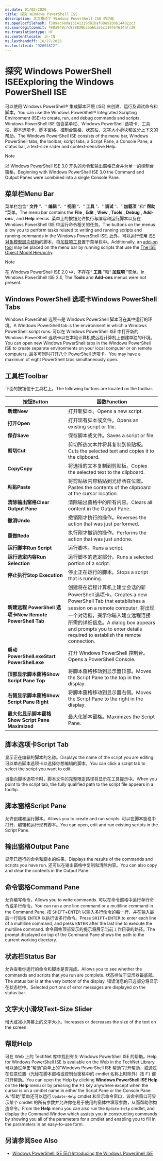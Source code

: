 ```yaml
---
ms.date: 01/02/2020
title: 探究 Windows PowerShell ISE
description: 本文概述了 Windows PowerShell ISE 的功能
ms.openlocfilehash: f389ac60da13141329d81baf08e9100b144022c3
ms.sourcegitcommit: 488a940c7c828820b36a6ba56c119f64614afc29
ms.translationtype: HT
ms.contentlocale: zh-CN
ms.lasthandoff: 10/27/2020
ms.locfileid: "92663822"
---
```

# <a name="exploring-the-windows-powershell-ise"></a><span data-ttu-id="4b586-103">探究 Windows PowerShell ISE</span><span class="sxs-lookup"><span data-stu-id="4b586-103">Exploring the Windows PowerShell ISE</span></span>

<span data-ttu-id="4b586-104">可以使用 Windows PowerShell&reg; 集成脚本环境 (ISE) 来创建、运行及调试命令和脚本。</span><span class="sxs-lookup"><span data-stu-id="4b586-104">You can use the Windows PowerShell&reg; Integrated Scripting Environment (ISE) to create, run, and debug commands and scripts.</span></span> <span data-ttu-id="4b586-105">Windows PowerShell ISE 包含菜单栏、Windows PowerShell 选项卡、工具栏、脚本选项卡、脚本窗格、控制台窗格、状态栏、文字大小滑块和区分上下文的帮助。</span><span class="sxs-lookup"><span data-stu-id="4b586-105">The Windows PowerShell ISE consists of the menu bar, Windows PowerShell tabs, the toolbar, script tabs, a Script Pane, a Console Pane, a status bar, a text-size slider and context-sensitive Help.</span></span>

> [!NOTE]
> <span data-ttu-id="4b586-106">以 Windows PowerShell ISE 3.0 开头的命令和输出窗格已合并为单一的控制台窗格。</span><span class="sxs-lookup"><span data-stu-id="4b586-106">Beginning with Windows PowerShell ISE 3.0 the Command and Output Panes were combined into a single Console Pane.</span></span>

## <a name="menu-bar"></a><span data-ttu-id="4b586-107">菜单栏</span><span class="sxs-lookup"><span data-stu-id="4b586-107">Menu Bar</span></span>

<span data-ttu-id="4b586-108">菜单栏包含“ **文件** ”、“ **编辑** ”、“ **视图** ”、“ **工具** ”、“ **调试** ”、“ **加载项** ”和“ **帮助** ”菜单。</span><span class="sxs-lookup"><span data-stu-id="4b586-108">The menu bar contains the **File** , **Edit** , **View** , **Tools** , **Debug** , **Add-ons** , and **Help** menus.</span></span> <span data-ttu-id="4b586-109">菜单上的按钮允许执行与编写和运行脚本以及在 Windows PowerShell ISE 中运行命令相关的任务。</span><span class="sxs-lookup"><span data-stu-id="4b586-109">The buttons on the menus allow you to perform tasks related to writing and running scripts and running commands in the Windows PowerShell ISE.</span></span> <span data-ttu-id="4b586-110">此外，可以运行使用 [ISE 对象模型层次结构](object-model/The-ISE-Object-Model-Hierarchy.md)的脚本，将[加载项工具](object-model/The-ISEAddOnTool-Object.md)置于菜单栏中。</span><span class="sxs-lookup"><span data-stu-id="4b586-110">Additionally, an [add-on tool](object-model/The-ISEAddOnTool-Object.md) may be placed on the menu bar by running scripts that use the [The ISE Object Model Hierarchy](object-model/The-ISE-Object-Model-Hierarchy.md).</span></span>

> [!NOTE]
> <span data-ttu-id="4b586-111">在 Windows PowerShell ISE 2.0 中，不存在“ **工具** ”和“ **加载项** ”菜单。</span><span class="sxs-lookup"><span data-stu-id="4b586-111">In Windows PowerShell ISE 2.0, The **Tools** and **Add-ons** menus were not present.</span></span>

## <a name="windows-powershell-tabs"></a><span data-ttu-id="4b586-112">Windows PowerShell 选项卡</span><span class="sxs-lookup"><span data-stu-id="4b586-112">Windows PowerShell Tabs</span></span>

<span data-ttu-id="4b586-113">Windows PowerShell 选项卡是 Windows PowerShell 脚本可在其中运行的环境。</span><span class="sxs-lookup"><span data-stu-id="4b586-113">A Windows PowerShell tab is the environment in which a Windows PowerShell script runs.</span></span> <span data-ttu-id="4b586-114">可以在 Windows PowerShell ISE 中打开新的 Windows PowerShell 选项卡以在本地计算机或远程计算机上创建单独的环境。</span><span class="sxs-lookup"><span data-stu-id="4b586-114">You can open new Windows PowerShell tabs in the Windows PowerShell ISE to create separate environments on your local computer or on remote computers.</span></span> <span data-ttu-id="4b586-115">最多可同时打开八个 PowerShell 选项卡。</span><span class="sxs-lookup"><span data-stu-id="4b586-115">You may have a maximum of eight PowerShell tabs simultaneously open.</span></span>

## <a name="toolbar"></a><span data-ttu-id="4b586-116">工具栏</span><span class="sxs-lookup"><span data-stu-id="4b586-116">Toolbar</span></span>

<span data-ttu-id="4b586-117">下面的按钮位于工具栏上。</span><span class="sxs-lookup"><span data-stu-id="4b586-117">The following buttons are located on the toolbar.</span></span>

|             <span data-ttu-id="4b586-118">按钮</span><span class="sxs-lookup"><span data-stu-id="4b586-118">Button</span></span>             |                                                                                     <span data-ttu-id="4b586-119">函数</span><span class="sxs-lookup"><span data-stu-id="4b586-119">Function</span></span>                                                                                     |
| ------------------------------ | -------------------------------------------------------------------------------------------------------------------------------------------------------------------------------- |
| <span data-ttu-id="4b586-120">**新建**</span><span class="sxs-lookup"><span data-stu-id="4b586-120">**New**</span></span>                        | <span data-ttu-id="4b586-121">打开新脚本。</span><span class="sxs-lookup"><span data-stu-id="4b586-121">Opens a new script.</span></span>                                                                                                                                                              |
| <span data-ttu-id="4b586-122">**打开**</span><span class="sxs-lookup"><span data-stu-id="4b586-122">**Open**</span></span>                       | <span data-ttu-id="4b586-123">打开现有脚本或文件。</span><span class="sxs-lookup"><span data-stu-id="4b586-123">Opens an existing script or file.</span></span>                                                                                                                                                |
| <span data-ttu-id="4b586-124">**保存**</span><span class="sxs-lookup"><span data-stu-id="4b586-124">**Save**</span></span>                       | <span data-ttu-id="4b586-125">保存脚本或文件。</span><span class="sxs-lookup"><span data-stu-id="4b586-125">Saves a script or file.</span></span>                                                                                                                                                          |
| <span data-ttu-id="4b586-126">**剪切**</span><span class="sxs-lookup"><span data-stu-id="4b586-126">**Cut**</span></span>                        | <span data-ttu-id="4b586-127">剪切所选文本并将其复制到剪贴板。</span><span class="sxs-lookup"><span data-stu-id="4b586-127">Cuts the selected text and copies it to the clipboard.</span></span>                                                                                                                           |
| <span data-ttu-id="4b586-128">**Copy**</span><span class="sxs-lookup"><span data-stu-id="4b586-128">**Copy**</span></span>                       | <span data-ttu-id="4b586-129">将选择的文本复制到剪贴板。</span><span class="sxs-lookup"><span data-stu-id="4b586-129">Copies the selected text to the clipboard.</span></span>                                                                                                                                       |
| <span data-ttu-id="4b586-130">**粘贴**</span><span class="sxs-lookup"><span data-stu-id="4b586-130">**Paste**</span></span>                      | <span data-ttu-id="4b586-131">将剪贴板内容粘贴到光标所在位置。</span><span class="sxs-lookup"><span data-stu-id="4b586-131">Pastes the contents of the clipboard at the cursor location.</span></span>                                                                                                                     |
| <span data-ttu-id="4b586-132">**清除输出窗格**</span><span class="sxs-lookup"><span data-stu-id="4b586-132">**Clear Output Pane**</span></span>          | <span data-ttu-id="4b586-133">清除输出窗格中的所有内容。</span><span class="sxs-lookup"><span data-stu-id="4b586-133">Clears all content in the Output Pane.</span></span>                                                                                                                                           |
| <span data-ttu-id="4b586-134">**撤消**</span><span class="sxs-lookup"><span data-stu-id="4b586-134">**Undo**</span></span>                       | <span data-ttu-id="4b586-135">撤销刚才执行的操作。</span><span class="sxs-lookup"><span data-stu-id="4b586-135">Reverses the action that was just performed.</span></span>                                                                                                                                     |
| <span data-ttu-id="4b586-136">**重做**</span><span class="sxs-lookup"><span data-stu-id="4b586-136">**Redo**</span></span>                       | <span data-ttu-id="4b586-137">执行刚才撤销的操作。</span><span class="sxs-lookup"><span data-stu-id="4b586-137">Performs the action that was just undone.</span></span>                                                                                                                                        |
| <span data-ttu-id="4b586-138">**运行脚本**</span><span class="sxs-lookup"><span data-stu-id="4b586-138">**Run Script**</span></span>                 | <span data-ttu-id="4b586-139">运行脚本。</span><span class="sxs-lookup"><span data-stu-id="4b586-139">Runs a script.</span></span>                                                                                                                                                                   |
| <span data-ttu-id="4b586-140">**运行选定内容**</span><span class="sxs-lookup"><span data-stu-id="4b586-140">**Run Selection**</span></span>              | <span data-ttu-id="4b586-141">运行脚本的选定部分。</span><span class="sxs-lookup"><span data-stu-id="4b586-141">Runs a selected portion of a script.</span></span>                                                                                                                                             |
| <span data-ttu-id="4b586-142">**停止执行**</span><span class="sxs-lookup"><span data-stu-id="4b586-142">**Stop Execution**</span></span>             | <span data-ttu-id="4b586-143">停止正在运行的脚本。</span><span class="sxs-lookup"><span data-stu-id="4b586-143">Stops a script that is running.</span></span>                                                                                                                                                  |
| <span data-ttu-id="4b586-144">**新建远程 PowerShell 选项卡**</span><span class="sxs-lookup"><span data-stu-id="4b586-144">**New Remote PowerShell Tab**</span></span>  | <span data-ttu-id="4b586-145">创建将在远程计算机上建立会话的新 PowerShell 选项卡。</span><span class="sxs-lookup"><span data-stu-id="4b586-145">Creates a new PowerShell Tab that establishes a session on a remote computer.</span></span> <span data-ttu-id="4b586-146">将出现一个对话框，提示你输入建立远程连接所需的详细信息。</span><span class="sxs-lookup"><span data-stu-id="4b586-146">A dialog box appears and prompts you to enter details required to establish the remote connection.</span></span> |
| <span data-ttu-id="4b586-147">**启动 PowerShell.exe**</span><span class="sxs-lookup"><span data-stu-id="4b586-147">**Start PowerShell.exe**</span></span>       | <span data-ttu-id="4b586-148">打开 Windows PowerShell 控制台。</span><span class="sxs-lookup"><span data-stu-id="4b586-148">Opens a PowerShell Console.</span></span>                                                                                                                                                      |
| <span data-ttu-id="4b586-149">**顶部显示脚本窗格**</span><span class="sxs-lookup"><span data-stu-id="4b586-149">**Show Script Pane Top**</span></span>       | <span data-ttu-id="4b586-150">将脚本窗格移动到显示器顶部。</span><span class="sxs-lookup"><span data-stu-id="4b586-150">Moves the Script Pane to the top in the display.</span></span>                                                                                                                                 |
| <span data-ttu-id="4b586-151">**右侧显示脚本窗格**</span><span class="sxs-lookup"><span data-stu-id="4b586-151">**Show Script Pane Right**</span></span>     | <span data-ttu-id="4b586-152">将脚本窗格移动到显示器右侧。</span><span class="sxs-lookup"><span data-stu-id="4b586-152">Moves the Script Pane to the right in the display.</span></span>                                                                                                                               |
| <span data-ttu-id="4b586-153">**最大化显示脚本窗格**</span><span class="sxs-lookup"><span data-stu-id="4b586-153">**Show Script Pane Maximized**</span></span> | <span data-ttu-id="4b586-154">最大化脚本窗格。</span><span class="sxs-lookup"><span data-stu-id="4b586-154">Maximizes the Script Pane.</span></span>                                                                                                                                                       |

## <a name="script-tab"></a><span data-ttu-id="4b586-155">脚本选项卡</span><span class="sxs-lookup"><span data-stu-id="4b586-155">Script Tab</span></span>

<span data-ttu-id="4b586-156">显示正在编辑的脚本的名称。</span><span class="sxs-lookup"><span data-stu-id="4b586-156">Displays the name of the script you are editing.</span></span> <span data-ttu-id="4b586-157">可以单击脚本选项卡以选择你想编辑的脚本。</span><span class="sxs-lookup"><span data-stu-id="4b586-157">You can click a script tab to select the script you want to edit.</span></span>

<span data-ttu-id="4b586-158">当指向脚本选项卡时，脚本文件的完整限定路径将显示在工具提示中。</span><span class="sxs-lookup"><span data-stu-id="4b586-158">When you point to the script tab, the fully qualified path to the script file appears in a tooltip.</span></span>

## <a name="script-pane"></a><span data-ttu-id="4b586-159">脚本窗格</span><span class="sxs-lookup"><span data-stu-id="4b586-159">Script Pane</span></span>

<span data-ttu-id="4b586-160">允许创建和运行脚本。</span><span class="sxs-lookup"><span data-stu-id="4b586-160">Allows you to create and run scripts.</span></span> <span data-ttu-id="4b586-161">可以在脚本窗格中打开、编辑和运行现有脚本。</span><span class="sxs-lookup"><span data-stu-id="4b586-161">You can open, edit and run existing scripts in the Script Pane.</span></span>

## <a name="output-pane"></a><span data-ttu-id="4b586-162">输出窗格</span><span class="sxs-lookup"><span data-stu-id="4b586-162">Output Pane</span></span>

<span data-ttu-id="4b586-163">显示已运行的命令和脚本的结果。</span><span class="sxs-lookup"><span data-stu-id="4b586-163">Displays the results of the commands and scripts you have run.</span></span> <span data-ttu-id="4b586-164">还可以在输出窗格中复制和清除内容。</span><span class="sxs-lookup"><span data-stu-id="4b586-164">You can also copy and clear the contents in the Output Pane.</span></span>

## <a name="command-pane"></a><span data-ttu-id="4b586-165">命令窗格</span><span class="sxs-lookup"><span data-stu-id="4b586-165">Command Pane</span></span>

<span data-ttu-id="4b586-166">允许编写命令。</span><span class="sxs-lookup"><span data-stu-id="4b586-166">Allows you to write commands.</span></span> <span data-ttu-id="4b586-167">可以在命令窗格中运行单行命令或多行命令。</span><span class="sxs-lookup"><span data-stu-id="4b586-167">You can run a one line command or a multiline command in the Command Pane.</span></span> <span data-ttu-id="4b586-168">按 <kbd>SHIFT</kbd>+<kbd>ENTER</kbd> 以输入多行命令的每一行，并在输入最后一行后按 <kbd>ENTER</kbd> 以执行该多行命令。</span><span class="sxs-lookup"><span data-stu-id="4b586-168">Press <kbd>SHIFT</kbd>+<kbd>ENTER</kbd> to enter each line of a multiline command, and press <kbd>ENTER</kbd> after the last line to execute the multiline command.</span></span> <span data-ttu-id="4b586-169">命令窗格顶部显示的提示将展示当前工作目录的路径。</span><span class="sxs-lookup"><span data-stu-id="4b586-169">The prompt displayed on top of the Command Pane shows the path to the current working directory.</span></span>

## <a name="status-bar"></a><span data-ttu-id="4b586-170">状态栏</span><span class="sxs-lookup"><span data-stu-id="4b586-170">Status Bar</span></span>

<span data-ttu-id="4b586-171">允许查看你运行的命令和脚本是否完成。</span><span class="sxs-lookup"><span data-stu-id="4b586-171">Allows you to see whether the commands and scripts that you run are complete.</span></span> <span data-ttu-id="4b586-172">状态栏位于显示器最底部。</span><span class="sxs-lookup"><span data-stu-id="4b586-172">The status bar is at the very bottom of the display.</span></span> <span data-ttu-id="4b586-173">错误消息的已选部分将显示在状态栏中。</span><span class="sxs-lookup"><span data-stu-id="4b586-173">Selected portions of error messages are displayed on the status bar.</span></span>

## <a name="text-size-slider"></a><span data-ttu-id="4b586-174">文字大小滑块</span><span class="sxs-lookup"><span data-stu-id="4b586-174">Text-Size Slider</span></span>

<span data-ttu-id="4b586-175">增大或减小屏幕上的文字大小。</span><span class="sxs-lookup"><span data-stu-id="4b586-175">Increases or decreases the size of the text on the screen.</span></span>

## <a name="help"></a><span data-ttu-id="4b586-176">帮助</span><span class="sxs-lookup"><span data-stu-id="4b586-176">Help</span></span>

<span data-ttu-id="4b586-177">可在 Web 上的 TechNet 库中找到有关 Windows PowerShell ISE 的帮助。</span><span class="sxs-lookup"><span data-stu-id="4b586-177">Help for Windows PowerShell ISE is available on the Web in the TechNet Library.</span></span> <span data-ttu-id="4b586-178">可以通过单击“帮助”菜单上的“Windows PowerShell ISE 帮助”打开帮助，或通过在任意位置（光标在脚本窗格或控制台窗格中的 cmdlet 名称上时除外）按 <kbd>F1</kbd> 键打开帮助。</span><span class="sxs-lookup"><span data-stu-id="4b586-178">You can open the Help by clicking **Windows PowerShell ISE Help** on the **Help** menu or by pressing the <kbd>F1</kbd> key anywhere except when the cursor is on a cmdlet name in either the Script Pane or the Console Pane.</span></span>
<span data-ttu-id="4b586-179">从“帮助”菜单还可以运行 `Update-Help` cmdlet 和显示命令窗口，该命令窗口可显示某个 cmdlet 的所有参数并允许你在易于使用的窗体中填写参数，从而帮助你构造命令。</span><span class="sxs-lookup"><span data-stu-id="4b586-179">From the **Help** menu you can also run the `Update-Help` cmdlet, and display the Command Window which assists you in constructing commands by showing you all of the parameters for a cmdlet and enabling you to fill in the parameters in an easy-to-use form.</span></span>

## <a name="see-also"></a><span data-ttu-id="4b586-180">另请参阅</span><span class="sxs-lookup"><span data-stu-id="4b586-180">See Also</span></span>

- [<span data-ttu-id="4b586-181">Windows PowerShell ISE 简介</span><span class="sxs-lookup"><span data-stu-id="4b586-181">Introducing the Windows PowerShell ISE</span></span>](Introducing-the-Windows-PowerShell-ISE.md)
